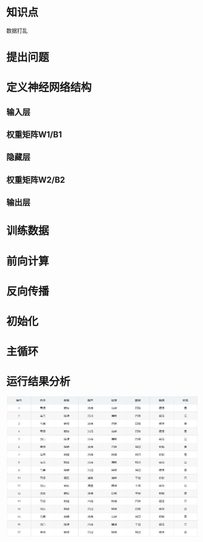 # 知识点

数据打乱

# 提出问题

# 定义神经网络结构

## 输入层
## 权重矩阵W1/B1
## 隐藏层
## 权重矩阵W2/B2
## 输出层

# 训练数据

# 前向计算

# 反向传播

# 初始化

# 主循环

# 运行结果分析


<img src=".\Images\6\watermallondata.jpg">


